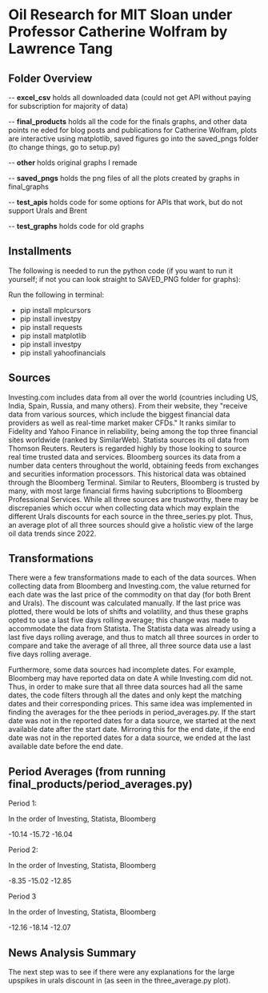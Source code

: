 # Oil Research for MIT Sloan under Professor Catherine Wolfram by Lawrence Tang

## Folder Overview

-- **excel_csv** holds all downloaded data (could not get API without paying for subscription for majority of data)

-- **final_products** holds all the code for the finals graphs, and other data points ne
eded for blog posts and publications for Catherine Wolfram, plots are interactive using matplotlib, saved figures go into the saved_pngs folder (to change things, go to setup.py)

-- **other** holds original graphs I remade

-- **saved_pngs** holds the png files of all the plots created by graphs in final_graphs

-- **test_apis** holds code for some options for APIs that work, but do not support Urals and Brent

-- **test_graphs** holds code for old graphs

## Installments

The following is needed to run the python code (if you want to run it yourself; if not you can look straight to SAVED_PNG folder for graphs):

Run the following in terminal:
- pip install mplcursors
- pip install investpy
- pip install requests
- pip install matplotlib
- pip install investpy
- pip install yahoofinancials

## Sources

Investing.com includes data from all over the world (countries including US, India, Spain, Russia, and many others). From their website, they "receive data from various sources, which include the biggest financial data providers as well as real-time market maker CFDs." It ranks similar to Fidelity and Yahoo Finance in reliability, being among the top three financial sites worldwide (ranked by SimilarWeb). Statista sources its oil data from Thomson Reuters. Reuters is regarded highly by those looking to source real time trusted data and services. Bloomberg sources its data from a number data centers throughout the world, obtaining feeds from exchanges and securities information processors. This historical data was obtained through the Bloomberg Terminal. Similar to Reuters, Bloomberg is trusted by many, with most large financial firms having subcriptions to Bloomberg Professional Services. While all three sources are trustworthy, there may be discrepanies which occur when collecting data which may explain the different Urals discounts for each source in the three_series.py plot. Thus, an average plot of all three sources should give a holistic view of the large oil data trends since 2022.

## Transformations

There were a few transformations made to each of the data sources. When collecting data from Bloomberg and Investing.com, the value returned for each date was the last price of the commodity on that day (for both Brent and Urals). The discount was calculated manually. If the last price was plotted, there would be lots of shifts and volatility, and thus these graphs opted to use a last five days rolling average; this change was made to accommodate the data from Statista. The Statista data was already using a last five days rolling average, and thus to match all three sources in order to compare and take the average of all three, all three source data use a last five days rolling average.

Furthermore, some data sources had incomplete dates. For example, Bloomberg may have reported data on date A while Investing.com did not. Thus, in order to make sure that all three data sources had all the same dates, the code filters through all the dates and only kept the matching dates and their corresponding prices. This same idea was implemented in finding the averages for the thee periods in period_averages.py. If the start date was not in the reported dates for a data source, we started at the next available date after the start date. Mirroring this for the end date, if the end date was not in the reported dates for a data source, we ended at the last available date before the end date.

## Period Averages (from running final_products/period_averages.py)

Period 1:

In the order of Investing, Statista, Bloomberg

-10.14 -15.72 -16.04


Period 2:

In the order of Investing, Statista, Bloomberg

-8.35 -15.02 -12.85


Period 3

In the order of Investing, Statista, Bloomberg

-12.16 -18.14 -12.07

## News Analysis Summary

The next step was to see if there were any explanations for the large upspikes in urals discount in (as seen in the three_average.py plot).

